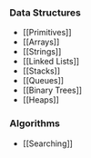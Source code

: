 
### Data Structures
- [[Primitives]]
- [[Arrays]]
- [[Strings]]
- [[Linked Lists]]
- [[Stacks]]
- [[Queues]]
- [[Binary Trees]]
- [[Heaps]]


### Algorithms
- [[Searching]]